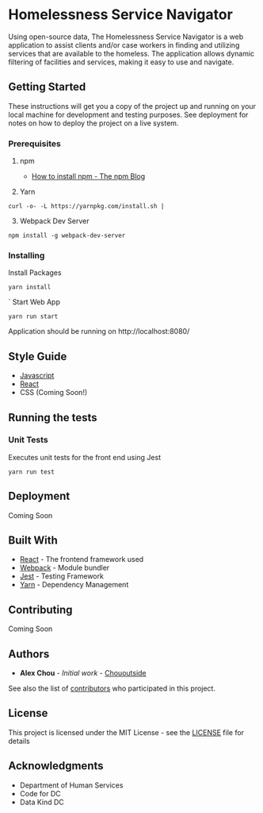 # Homelessness Service Navigator

Using open-source data, The Homelessness Service Navigator is a web application to assist clients and/or case workers in
finding and utilizing services that are available to the homeless. The application allows dynamic filtering of
facilities and services, making it easy to use and navigate.

## Getting Started

These instructions will get you a copy of the project up and running on your local machine for development and testing
purposes. See deployment for notes on how to deploy the project on a live system.

### Prerequisites

1. npm

	* [How to install npm - The npm Blog](http://blog.npmjs.org/post/85484771375/how-to-install-npm)

2. Yarn

```
curl -o- -L https://yarnpkg.com/install.sh |
```

3. Webpack Dev Server

```
npm install -g webpack-dev-server
```

### Installing

Install Packages

```
yarn install
```
`
Start Web App

```
yarn run start
```

Application should be running on http://localhost:8080/

## Style Guide

* [Javascript](./docs/javascriptStyleGuide.md)
* [React](./docs/reactStyleGuide.md)
* CSS (Coming Soon!)

## Running the tests

### Unit Tests

Executes unit tests for the front end using Jest

```
yarn run test
```

## Deployment

Coming Soon

## Built With

* [React](https://reactjs.org/) - The frontend framework used
* [Webpack](https://webpack.js.org/) - Module bundler
* [Jest](https://facebook.github.io/jest/) - Testing Framework
* [Yarn](https://yarnpkg.com/en/) - Dependency Management

## Contributing

Coming Soon

## Authors

* **Alex Chou** - _Initial work_ - [Chououtside](https://github.com/chououtside)

See also the list of [contributors](https://github.com/DataKind-DC/homelessness-service-navigator/contributors) who
participated in this project.

## License

This project is licensed under the MIT License - see the [LICENSE](LICENSE) file for details

## Acknowledgments

* Department of Human Services
* Code for DC
* Data Kind DC
